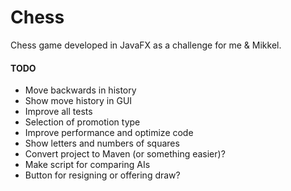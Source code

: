 # Chess
Chess game developed in JavaFX as a challenge for me & Mikkel.

#### TODO
- Move backwards in history
- Show move history in GUI
- Improve all tests
- Selection of promotion type
- Improve performance and optimize code
- Show letters and numbers of squares
- Convert project to Maven (or something easier)?
- Make script for comparing AIs
- Button for resigning or offering draw?

